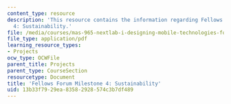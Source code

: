```yaml
---
content_type: resource
description: 'This resource contains the information regarding Fellows Forum Milestone
  4: Sustainability.'
file: /media/courses/mas-965-nextlab-i-designing-mobile-technologies-for-the-next-billion-users-fall-2008/13b33f7929ea83582928574c3b7df489_MITMAS_965F08_fellows_m4.pdf
file_type: application/pdf
learning_resource_types:
- Projects
ocw_type: OCWFile
parent_title: Projects
parent_type: CourseSection
resourcetype: Document
title: 'Fellows Forum Milestone 4: Sustainability'
uid: 13b33f79-29ea-8358-2928-574c3b7df489
---
```

